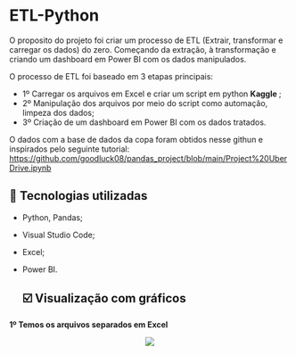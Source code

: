 # ETL-Python

O proposito do projeto foi criar um processo de ETL (Extrair, transformar e carregar os dados) do zero. Começando da extração, à transformação e criando um dashboard em Power BI com os dados manipulados.

O processo de ETL foi baseado em 3 etapas principais:

* 1º Carregar os arquivos em Excel e criar um script em python <b> Kaggle </span> </b>;
* 2º Manipulação dos arquivos por meio do script como automação, limpeza dos dados;
* 3º Criação de um dashboard em Power BI com os dados tratados. </b>

O dados com a base de dados da copa foram obtidos nesse githun e inspirados pelo seguinte tutorial: https://github.com/goodluck08/pandas_project/blob/main/Project%20UberDrive.ipynb

## :wrench: Tecnologias utilizadas
* Python, Pandas;
* Visual Studio Code; 	
* Excel;
* Power BI.

  ## :ballot_box_with_check: Visualização com gráficos

<b> 1º Temos os arquivos separados em Excel </b>

<p align="center" width="100px" heigth="100px">
  <img src="https://github.com/hugodevelopment/Uber_Analise/assets/62472486/8c9007ec-c6b7-4e0f-b309-702fb670b03b" />
</p>	
